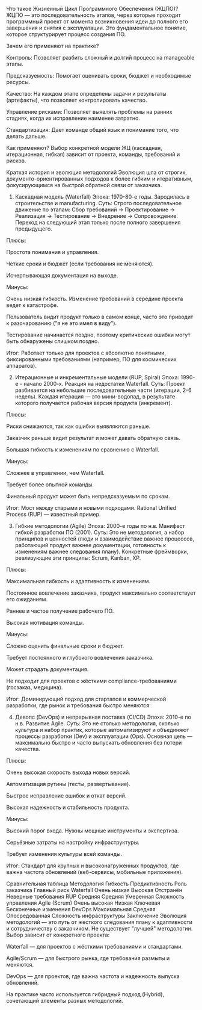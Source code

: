 Что такое Жизненный Цикл Программного Обеспечения (ЖЦПО)?
ЖЦПО — это последовательность этапов, через которые проходит программный проект от момента возникновения идеи до полного его завершения и снятия с эксплуатации. Это фундаментальное понятие, которое структурирует процесс создания ПО.

Зачем его применяют на практике?

Контроль: Позволяет разбить сложный и долгий процесс на manageable этапы.

Предсказуемость: Помогает оценивать сроки, бюджет и необходимые ресурсы.

Качество: На каждом этапе определены задачи и результаты (артефакты), что позволяет контролировать качество.

Управление рисками: Позволяет выявлять проблемы на ранних стадиях, когда их исправление наименее затратно.

Стандартизация: Дает команде общий язык и понимание того, что делать дальше.

Как применяют? Выбор конкретной модели ЖЦ (каскадная, итерационная, гибкая) зависит от проекта, команды, требований и рисков.

Краткая история и эволюция методологий
Эволюция шла от строгих, документо-ориентированных подходов к более гибким и итеративным, фокусирующимся на быстрой обратной связи от заказчика.

1. Каскадная модель (Waterfall)
Эпоха: 1970-80-е годы. Зародилась в строительстве и manufacturing.
Суть: Строго последовательное движение по этапам: Сбор требований → Проектирование → Реализация → Тестирование → Внедрение → Сопровождение. Переход на следующий этап только после полного завершения предыдущего.

Плюсы:

Простота понимания и управления.

Четкие сроки и бюджет (если требования не меняются).

Исчерпывающая документация на выходе.

Минусы:

Очень низкая гибкость. Изменение требований в середине проекта ведет к катастрофе.

Пользователь видит продукт только в самом конце, часто это приводит к разочарованию ("я не это имел в виду").

Тестирование начинается поздно, поэтому критические ошибки могут быть обнаружены слишком поздно.

Итог: Работает только для проектов с абсолютно понятными, фиксированными требованиями (например, ПО для космических аппаратов).

2. Итерационные и инкрементальные модели (RUP, Spiral)
Эпоха: 1990-е - начало 2000-х. Реакция на недостатки Waterfall.
Суть: Проект разбивается на небольшие последовательные части (итерации, 2-6 недель). Каждая итерация — это мини-водопад, в результате которого получается рабочая версия продукта (инкремент).

Плюсы:

Риски снижаются, так как ошибки выявляются раньше.

Заказчик раньше видит результат и может давать обратную связь.

Большая гибкость к изменениям по сравнению с Waterfall.

Минусы:

Сложнее в управлении, чем Waterfall.

Требует более опытной команды.

Финальный продукт может быть непредсказуемым по срокам.

Итог: Мост между старыми и новыми подходами. Rational Unified Process (RUP) — известный пример.

3. Гибкие методологии (Agile)
Эпоха: 2000-е годы по н.в. Манифест гибкой разработки ПО (2001).
Суть: Это не методология, а набор принципов и ценностей (люди и взаимодействие важнее процессов, работающий продукт важнее документации, готовность к изменениям важнее следования плану). Конкретные фреймворки, реализующие эти принципы: Scrum, Kanban, XP.

Плюсы:

Максимальная гибкость и адаптивность к изменениям.

Постоянное вовлечение заказчика, продукт максимально соответствует его ожиданиям.

Раннее и частое получение рабочего ПО.

Высокая мотивация команды.

Минусы:

Сложно оценить финальные сроки и бюджет.

Требует постоянного и глубокого вовлечения заказчика.

Может страдать документация.

Не подходит для проектов с жёсткими compliance-требованиями (госзаказ, медицина).

Итог: Доминирующий подход для стартапов и коммерческой разработки, где рынок и требования быстро меняются.

4. Девопс (DevOps) и непрерывная поставка (CI/CD)
Эпоха: 2010-е по н.в. Развитие Agile.
Суть: Это не столько методология, сколько культура и набор практик, которые автоматизируют и объединяют процессы разработки (Dev) и эксплуатации (Ops). Основная цель — максимально быстро и часто выпускать обновления без потери качества.

Плюсы:

Очень высокая скорость выхода новых версий.

Автоматизация рутины (тесты, развертывание).

Быстрое исправление ошибок и откат версий.

Высокая надежность и стабильность продукта.

Минусы:

Высокий порог входа. Нужны мощные инструменты и экспертиза.

Серьёзные затраты на настройку инфраструктуры.

Требует изменения культуры всей команды.

Итог: Стандарт для крупных и высоконагруженных продуктов, где важна частота обновлений (веб-сервисы, мобильные приложения).

Сравнительная таблица
Методология	Гибкость	Предиктивность	Роль заказчика	Главный риск
Waterfall	Очень низкая	Высокая	Отстранён	Неверные требования
RUP	Средняя	Средняя	Умеренная	Сложность управления
Agile (Scrum)	Очень высокая	Низкая	Ключевая	Бесконечные изменения
DevOps	Максимальная	Средняя	Опосредованная	Сложность инфраструктуры
Заключение
Эволюция методологий — это путь от жесткого следования плану к адаптивности и сотрудничеству с заказчиком. Не существует "лучшей" методологии. Выбор зависит от конкретного проекта:

Waterfall — для проектов с жёсткими требованиями и стандартами.

Agile/Scrum — для быстрого рынка, где требования размыты и меняются.

DevOps — для проектов, где важна частота и надежность выпуска обновлений.

На практике часто используется гибридный подход (Hybrid), сочетающий элементы разных методологий.
